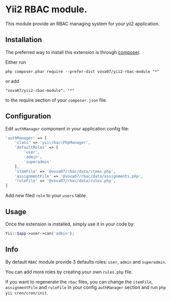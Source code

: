Yii2 RBAC module.
==================
This module provide an RBAC managing system for your yii2 application.

Installation
------------

The preferred way to install this extension is through [composer](http://getcomposer.org/download/).

Either run

```
php composer.phar require --prefer-dist vova07/yii2-rbac-module "*"
```

or add

```
"vova07/yii2-rbac-module": "*"
```

to the require section of your `composer.json` file.

Configuration
-------------

Edit `authManager` component in your application config file:

```php
'authManager' => [
    'class' => 'yii\rbac\PhpManager',
    'defaultRoles' => [
        'user',
        'admin',
        'superadmin'
    ],
    'itemFile' => '@vova07/rbac/data/items.php',
    'assignmentFile' => '@vova07/rbac/data/assignments.php',
    'ruleFile' => '@vova07/rbac/data/rules.php',
]
```

Add new filed `role` to your `users` table.

Usage
-----

Once the extension is installed, simply use it in your code by:

```php
Yii::$app->user->can('admin');
```

Info
----

By default `RBAC` module provide 3 defaults roles: `user`, `admin` and `superadmin`.

You can add more roles by creating your own `rules.php` file.

If you want to regenerate the `rbac` files, you can change the `itemFile`, `assignmentFile` and `ruleFile` in your config `authManager` section and run `php yii cron/cron/init`.